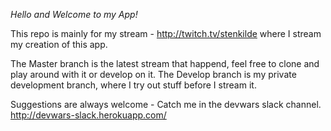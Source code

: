 *Hello and Welcome to my App!*

This repo is mainly for my stream - http://twitch.tv/stenkilde where I stream my creation of this app.

The Master branch is the latest stream that happend, feel free to clone and play around with it or develop on it.
The Develop branch is my private development branch, where I try out stuff before I stream it.

Suggestions are always welcome - Catch me in the devwars slack channel. http://devwars-slack.herokuapp.com/
